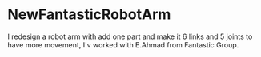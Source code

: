 # NewFantasticRobotArm
I redesign a robot arm with add one part and make it 6 links and 5 joints to have more movement, I'v worked with E.Ahmad from Fantastic Group.
